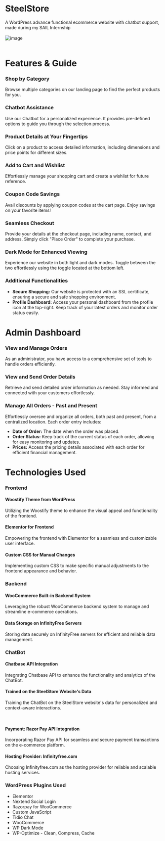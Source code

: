 # SteelStore
 A WordPress advance functional ecommerce website with chatbot support, made during my SAIL Internship<br><br>
![image](https://github.com/prashantzzz/SteelStore/assets/60565847/a62bb5fb-1cad-4eea-a380-cfa783c87efb) <br><br>

# Features & Guide
<h3>Shop by Category</h3>
<p>Browse multiple categories on our landing page to find the perfect products for you.</p>

<h3>Chatbot Assistance</h3>
<p>Use our Chatbot for a personalized experience. It provides pre-defined options to guide you through the selection process.</p>

<h3>Product Details at Your Fingertips</h3>
<p>Click on a product to access detailed information, including dimensions and price points for different sizes.</p>

<h3>Add to Cart and Wishlist</h3>
<p>Effortlessly manage your shopping cart and create a wishlist for future reference.</p>

<h3>Coupon Code Savings</h3>
<p>Avail discounts by applying coupon codes at the cart page. Enjoy savings on your favorite items!</p>

<h3>Seamless Checkout</h3>
<p>Provide your details at the checkout page, including name, contact, and address. Simply click "Place Order" to complete your purchase.</p>

<h3>Dark Mode for Enhanced Viewing</h3>
<p>Experience our website in both light and dark modes. Toggle between the two effortlessly using the toggle located at the bottom left.</p>

<h3>Additional Functionalities</h3>
<ul>
    <li><strong>Secure Shopping:</strong> Our website is protected with an SSL certificate, ensuring a secure and safe shopping environment.</li>
    <li><strong>Profile Dashboard:</strong> Access your personal dashboard from the profile icon at the top-right. Keep track of your latest orders and monitor order status easily.</li>
</ul>

# Admin Dashboard

<h3>View and Manage Orders</h3>
<p>As an administrator, you have access to a comprehensive set of tools to handle orders efficiently.</p>

<h3>View and Send Order Details</h3>
<p>Retrieve and send detailed order information as needed. Stay informed and connected with your customers effortlessly.</p>

<h3>Manage All Orders - Past and Present</h3>
<p>Effortlessly oversee and organize all orders, both past and present, from a centralized location. Each order entry includes:</p>

<ul>
    <li><strong>Date of Order:</strong> The date when the order was placed.</li>
    <li><strong>Order Status:</strong> Keep track of the current status of each order, allowing for easy monitoring and updates.</li>
    <li><strong>Prices:</strong> Access the pricing details associated with each order for efficient financial management.</li>
</ul>

# Technologies Used

<h3>Frontend</h3>

<h4>Woostify Theme from WordPress</h4>
<p>Utilizing the Woostify theme to enhance the visual appeal and functionality of the frontend.</p>

<h4>Elementor for Frontend</h4>
<p>Empowering the frontend with Elementor for a seamless and customizable user interface.</p>

<h4>Custom CSS for Manual Changes</h4>
<p>Implementing custom CSS to make specific manual adjustments to the frontend appearance and behavior.</p>

<h3>Backend</h3>

<h4>WooCommerce Built-in Backend System</h4>
<p>Leveraging the robust WooCommerce backend system to manage and streamline e-commerce operations.</p>

<h4>Data Storage on InfinityFree Servers</h4>
<p>Storing data securely on InfinityFree servers for efficient and reliable data management.</p>

<h3>ChatBot</h3>

<h4>Chatbase API Integration</h4>
<p>Integrating Chatbase API to enhance the functionality and analytics of the ChatBot.</p>

<h4>Trained on the SteelStore Website's Data</h4>
<p>Training the ChatBot on the SteelStore website's data for personalized and context-aware interactions.</p>
<br>
<h4>Payment: Razor Pay API Integration</h4>
<p>Incorporating Razor Pay API for seamless and secure payment transactions on the e-commerce platform.</p>

<h4>Hosting Provider: Infinityfree.com</h4>
<p>Choosing Infinityfree.com as the hosting provider for reliable and scalable hosting services.</p>

<h3>WordPress Plugins Used</h3>

<ul>
    <li>Elementor</li>
    <li>Nextend Social Login</li>
    <li>Razorpay for WooCommerce</li>
    <li>Custom JavaScript</li>
    <li>Tidio Chat</li>
    <li>WooCommerce</li>
    <li>WP Dark Mode</li>
    <li>WP-Optimize - Clean, Compress, Cache</li>
</ul>
